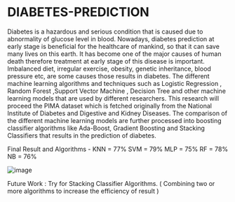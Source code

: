 # DIABETES-PREDICTION

Diabetes is a hazardous and serious condition that is caused due to abnormality of glucose level in blood. Nowadays, diabetes prediction at early stage is beneficial for the healthcare of mankind, so that it can save many lives on this earth. It has become one of the major causes of human death therefore treatment at early stage of this disease is important. Imbalanced diet, irregular exercise, obesity, genetic inheritance, blood pressure etc, are some causes those results in diabetes.
The different machine learning algorithms and techniques such as Logistic Regression , Random Forest ,Support Vector Machine , Decision Tree and other machine learning models that are used by different researchers. This research will proceed the PIMA dataset which is fetched originally from the National Institute of Diabetes and Digestive and Kidney Diseases. The comparison of the different machine learning models are further processed into boosting classifier algorithms like Ada-Boost, Gradient Boosting and Stacking Classifiers that results in the prediction of diabetes. 

Final Result and Algorithms -
KNN = 77%
SVM = 79%
MLP = 75%
RF  = 78%
NB  = 76%

![image](https://github.com/user-attachments/assets/6e23af07-46c1-4b0f-a855-40fb61311f9d)


Future Work : Try for Stacking Classifier Algorithms. ( Combining two or more algorithms to increase the efficiency of result )
